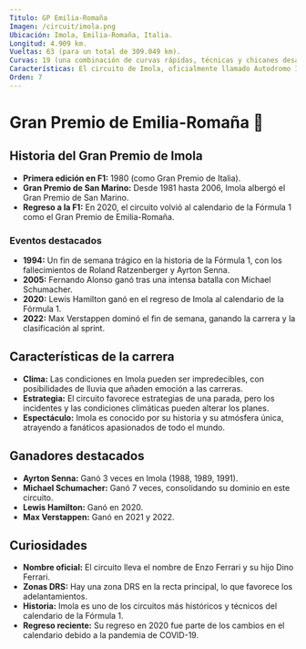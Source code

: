 ```yaml
---
Titulo: GP Emilia-Romaña
Imagen: /circuit/imola.png
Ubicación: Imola, Emilia-Romaña, Italia.
Longitud: 4.909 km.
Vueltas: 63 (para un total de 309.049 km).
Curvas: 19 (una combinación de curvas rápidas, técnicas y chicanes desafiantes).
Características: El circuito de Imola, oficialmente llamado Autodromo Internazionale Enzo e Dino Ferrari, es conocido por su diseño técnico y su historia en la Fórmula 1. Es un circuito estrecho y rápido, lo que lo hace desafiante para los adelantamientos.
Orden: 7
---
```


# Gran Premio de Emilia-Romaña 🏁

## Historia del Gran Premio de Imola
- **Primera edición en F1:** 1980 (como Gran Premio de Italia).
- **Gran Premio de San Marino:** Desde 1981 hasta 2006, Imola albergó el Gran Premio de San Marino.
- **Regreso a la F1:** En 2020, el circuito volvió al calendario de la Fórmula 1 como el Gran Premio de Emilia-Romaña.

### Eventos destacados
- **1994:** Un fin de semana trágico en la historia de la Fórmula 1, con los fallecimientos de Roland Ratzenberger y Ayrton Senna.
- **2005:** Fernando Alonso ganó tras una intensa batalla con Michael Schumacher.
- **2020:** Lewis Hamilton ganó en el regreso de Imola al calendario de la Fórmula 1.
- **2022:** Max Verstappen dominó el fin de semana, ganando la carrera y la clasificación al sprint.

## Características de la carrera
- **Clima:** Las condiciones en Imola pueden ser impredecibles, con posibilidades de lluvia que añaden emoción a las carreras.
- **Estrategia:** El circuito favorece estrategias de una parada, pero los incidentes y las condiciones climáticas pueden alterar los planes.
- **Espectáculo:** Imola es conocido por su historia y su atmósfera única, atrayendo a fanáticos apasionados de todo el mundo.

## Ganadores destacados
- **Ayrton Senna:** Ganó 3 veces en Imola (1988, 1989, 1991).
- **Michael Schumacher:** Ganó 7 veces, consolidando su dominio en este circuito.
- **Lewis Hamilton:** Ganó en 2020.
- **Max Verstappen:** Ganó en 2021 y 2022.

## Curiosidades
- **Nombre oficial:** El circuito lleva el nombre de Enzo Ferrari y su hijo Dino Ferrari.
- **Zonas DRS:** Hay una zona DRS en la recta principal, lo que favorece los adelantamientos.
- **Historia:** Imola es uno de los circuitos más históricos y técnicos del calendario de la Fórmula 1.
- **Regreso reciente:** Su regreso en 2020 fue parte de los cambios en el calendario debido a la pandemia de COVID-19.